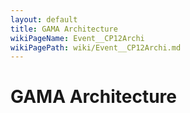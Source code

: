 ```yaml
---
layout: default
title: GAMA Architecture
wikiPageName: Event__CP12Archi
wikiPagePath: wiki/Event__CP12Archi.md
---
```

# GAMA Architecture
